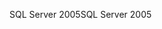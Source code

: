 <span data-ttu-id="cf949-101">SQL Server 2005</span><span class="sxs-lookup"><span data-stu-id="cf949-101">SQL Server 2005</span></span>